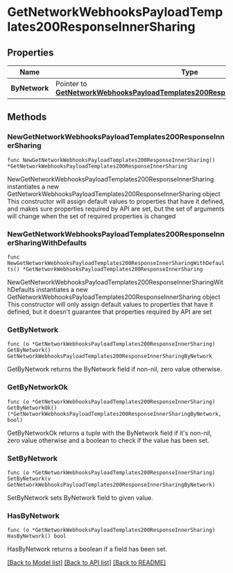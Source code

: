 # GetNetworkWebhooksPayloadTemplates200ResponseInnerSharing

## Properties

Name | Type | Description | Notes
------------ | ------------- | ------------- | -------------
**ByNetwork** | Pointer to [**GetNetworkWebhooksPayloadTemplates200ResponseInnerSharingByNetwork**](GetNetworkWebhooksPayloadTemplates200ResponseInnerSharingByNetwork.md) |  | [optional] 

## Methods

### NewGetNetworkWebhooksPayloadTemplates200ResponseInnerSharing

`func NewGetNetworkWebhooksPayloadTemplates200ResponseInnerSharing() *GetNetworkWebhooksPayloadTemplates200ResponseInnerSharing`

NewGetNetworkWebhooksPayloadTemplates200ResponseInnerSharing instantiates a new GetNetworkWebhooksPayloadTemplates200ResponseInnerSharing object
This constructor will assign default values to properties that have it defined,
and makes sure properties required by API are set, but the set of arguments
will change when the set of required properties is changed

### NewGetNetworkWebhooksPayloadTemplates200ResponseInnerSharingWithDefaults

`func NewGetNetworkWebhooksPayloadTemplates200ResponseInnerSharingWithDefaults() *GetNetworkWebhooksPayloadTemplates200ResponseInnerSharing`

NewGetNetworkWebhooksPayloadTemplates200ResponseInnerSharingWithDefaults instantiates a new GetNetworkWebhooksPayloadTemplates200ResponseInnerSharing object
This constructor will only assign default values to properties that have it defined,
but it doesn't guarantee that properties required by API are set

### GetByNetwork

`func (o *GetNetworkWebhooksPayloadTemplates200ResponseInnerSharing) GetByNetwork() GetNetworkWebhooksPayloadTemplates200ResponseInnerSharingByNetwork`

GetByNetwork returns the ByNetwork field if non-nil, zero value otherwise.

### GetByNetworkOk

`func (o *GetNetworkWebhooksPayloadTemplates200ResponseInnerSharing) GetByNetworkOk() (*GetNetworkWebhooksPayloadTemplates200ResponseInnerSharingByNetwork, bool)`

GetByNetworkOk returns a tuple with the ByNetwork field if it's non-nil, zero value otherwise
and a boolean to check if the value has been set.

### SetByNetwork

`func (o *GetNetworkWebhooksPayloadTemplates200ResponseInnerSharing) SetByNetwork(v GetNetworkWebhooksPayloadTemplates200ResponseInnerSharingByNetwork)`

SetByNetwork sets ByNetwork field to given value.

### HasByNetwork

`func (o *GetNetworkWebhooksPayloadTemplates200ResponseInnerSharing) HasByNetwork() bool`

HasByNetwork returns a boolean if a field has been set.


[[Back to Model list]](../README.md#documentation-for-models) [[Back to API list]](../README.md#documentation-for-api-endpoints) [[Back to README]](../README.md)


